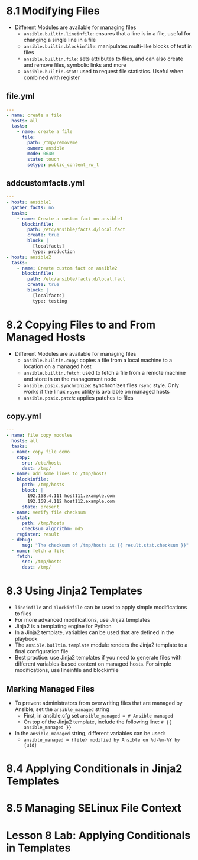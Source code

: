 # 8.1 Modifying Files
- Different Modules are available for managing files
  - `ansible.builtin.lineinfile`: ensures that a line is in a file, useful for changing a single line in a file
  - `ansible.builtin.blockinfile`: manipulates multi-like blocks of text in files
  - `ansible.builtin.file`: sets attributes to files, and can also create and remove files, symbolic links and more
  - `ansible.builtin.stat`: used to request file statistics. Useful when combined with register

## file.yml
```yaml
---
- name: create a file
  hosts: all
  tasks:
    - name: create a file
      file:
        path: /tmp/removeme
        owner: ansible
        mode: 0640
        state: touch
        setype: public_content_rw_t
```

## addcustomfacts.yml
```yml
---
- hosts: ansible1
  gather_facts: no
  tasks:
    - name: Create a custom fact on ansible1
      blockinfile:
        path: /etc/ansible/facts.d/local.fact
        create: true
        block: |
          [localfacts]
          type: production
- hosts: ansible2
  tasks:
    - name: Create custom fact on ansible2
      blockinfile:
        path: /etc/ansible/facts.d/local.fact
        create: true
        block: |
          [localfacts]
          type: testing
```

# 8.2 Copying Files to and From Managed Hosts
- Different Modules are available for managing files
  - `ansible.builtin.copy`: copies a file from a local machine to a location on a managed host
  - `ansible.builtin.fetch`: used to fetch a file from a remote machine and store in on the management node
  - `ansible.posix.synchronize`: synchronizes files `rsync` style. Only works if the linux `rsync` utility is available on managed hosts
  - `ansible.posix.patch`: applies patches to files

## copy.yml
```yml
---
- name: file copy modules
  hosts: all
  tasks:
  - name: copy file demo
    copy:
      src: /etc/hosts
      dest: /tmp/
  - name: add some lines to /tmp/hosts
    blockinfile:
      path: /tmp/hosts
      block: |
        192.168.4.111 host111.example.com
        192.168.4.112 host112.example.com
      state: present
  - name: verify file checksum
    stat:
      path: /tmp/hosts
      checksum_algorithm: md5
    register: result
  - debug:
      msg: "The checksum of /tmp/hosts is {{ result.stat.checksum }}"
  - name: fetch a file
    fetch:
      src: /tmp/hosts
      dest: /tmp/
```

# 8.3 Using Jinja2 Templates
- `lineinfile` and `blockinfile` can be used to apply simple modifications to files
- For more advanced modifications, use Jinja2 templates
- Jinja2 is a templating engine for Python
- In a Jinja2 template, variables can be used that are defined in the playbook
- The `ansible.builtin.template` module renders the Jinja2 template to a final configuration file
- Best practice: use Jinja2 templates if you need to generate files with different variables-based content on managed hosts. For simple modifications, use lineinfile and blockinfile

## Marking Managed Files
- To prevent administrators from overwriting files that are managed by Ansible, set the `ansible_managed` string
  - First, in ansible.cfg set `ansible_managed = # Ansible managed`
  - On top of the Jinja2 template, include the following line: `# {{ ansible_managed }}`
- In the `ansible_managed` string, different variables can be used:
  - `ansible_managed = {file} modified by Ansible on %d-%m-%Y by {uid}`
# 8.4 Applying Conditionals in Jinja2 Templates
# 8.5 Managing SELinux File Context
# Lesson 8 Lab: Applying Conditionals in Templates